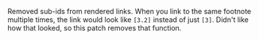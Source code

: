 Removed sub-ids from rendered links. When you link to the same footnote multiple times, the link would look like `[3.2]` instead of just `[3]`. Didn't like how that looked, so this patch removes that function.
